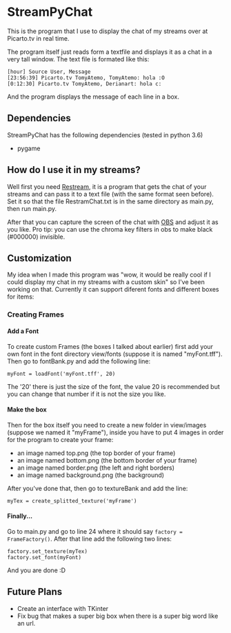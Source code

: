 # StreamPyChat

This is the program that I use to display the chat of my streams over at Picarto.tv in real time.

The program itself just reads form a textfile and displays it as a chat in a very tall window. The text file is formated like this:

```
[hour] Source User, Message
[23:56:39] Picarto.tv TomyAtemo, TomyAtemo: hola :O
[0:12:30] Picarto.tv TomyAtemo, Derianart: hola c:
```

And the program displays the message of each line in a box.

## Dependencies

StreamPyChat has the following dependencies (tested in python 3.6)

- pygame

## How do I use it in my streams?

Well first you need [Restream](https://restream.io), it is a program that gets the chat of your streams and can pass it to a text file (with the same format seen before). Set it so that the file RestramChat.txt is in the same directory as main.py, then run main.py.

After that you can capture the screen of the chat with [OBS](https://obsproject.com/) and adjust it as you like. Pro tip: you can use the chroma key filters in obs to make black (#000000) invisible. 

## Customization

My idea when I made this program was "wow, it would be really cool if I could display my chat in my streams with a custom skin" so I've been working on that. Currently it can support diferent fonts and different boxes for items:

### Creating Frames

#### Add a Font

To create custom Frames (the boxes I talked about earlier) first add your own font in the font directory view/fonts (suppose it is named "myFont.tff"). Then go to fontBank.py and add the following line:

```myFont = loadFont('myFont.tff', 20)```

The '20' there is just the size of the font, the value 20 is recommended but you can change that number if it is not the size you like.

#### Make the box

Then for the box itself you need to create a new folder in view/images (suppose we named it "myFrame"), inside you have to put 4 images in order for the program to create your frame:

- an image named top.png (the top border of your frame)
- an image named bottom.png (the bottom border of your frame)
- an image named border.png (the left and right borders)
- an image named background.png (the background)

After you've done that, then go to textureBank and add the line:

```myTex = create_splitted_texture('myFrame')```

#### Finally...

Go to main.py and go to line 24 where it should say ```factory = FrameFactory()```. After that line add the following two lines:

```
factory.set_texture(myTex)
factory.set_font(myFont)
``` 

And you are done :D

## Future Plans

- Create an interface with TKinter
- Fix bug that makes a super big box when there is a super big word like an url.